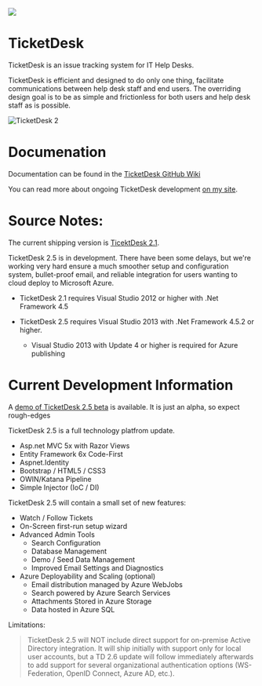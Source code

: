 
<a href="https://zenhub.io"><img src="https://raw.githubusercontent.com/ZenHubIO/support/master/zenhub-badge.png"></a>


TicketDesk
==========
TicketDesk is an issue tracking system for IT Help Desks.

TicketDesk is efficient and designed to do only one thing, facilitate communications between help desk staff and end users. The overriding design goal is to be as simple and frictionless for both users and help desk staff as is possible.

<img src="http://download.codeplex.com/download?ProjectName=TicketDesk&DownloadId=193983" title="TicketDesk 2"  />

Documenation
===========
Documentation can be found in the [TicketDesk GitHub Wiki](https://github.com/StephenRedd/TicketDesk/wiki)

You can read more about ongoing TicketDesk development [on my site](http://www.reddnet.net/ticketdesk/).

Source Notes:
===========

The current shipping version is [TicektDesk 2.1](https://github.com/StephenRedd/TicketDesk/releases/tag/td2-v2.1.3). 

TicketDesk 2.5 is in development. There have been some delays, but we're working very hard 
ensure a much smoother setup and configuration system, bullet-proof email, and reliable 
integration for users wanting to cloud deploy to Microsoft Azure. 

- TicketDesk 2.1 requires Visual Studio 2012 or higher with .Net Framework 4.5 

- TicketDesk 2.5 requires Visual Studio 2013 with .Net Framework 4.5.2 or higher.
  - Visual Studio 2013 with Update 4 or higher is required for Azure publishing

Current Development Information
===========

A [demo of TicketDesk 2.5 beta](http://ticketdesk2.azurewebsites.net/) is available. It is just an alpha, so expect rough-edges

TicketDesk 2.5 is a full technology platfrom update. 

 - Asp.net MVC 5x with Razor Views
 - Entity Framework 6x Code-First
 - Aspnet.Identity
 - Bootstrap / HTML5 / CSS3
 - OWIN/Katana Pipeline
 - Simple Injector (IoC / DI)

TicketDesk 2.5 will contain a small set of new features:

 - Watch / Follow Tickets
 - On-Screen first-run setup wizard
 - Advanced Admin Tools
   - Search Configuration
   - Database Management
   - Demo / Seed Data Management
   - Improved Email Settings and Diagnostics
 - Azure Deployability and Scaling (optional) 
   - Email distribution managed by Azure WebJobs
   - Search powered by Azure Search Services
   - Attachments Stored in Azure Storage
   - Data hosted in Azure SQL

Limitations:
> TicketDesk 2.5 will NOT include direct support for on-premise Active Directory integration. 
It will ship initially with support only for local user accounts, but a TD 2.6 update will 
follow immediately afterwards to add support for several organizational authentication 
options (WS-Federation, OpenID Connect, Azure AD, etc.).  

